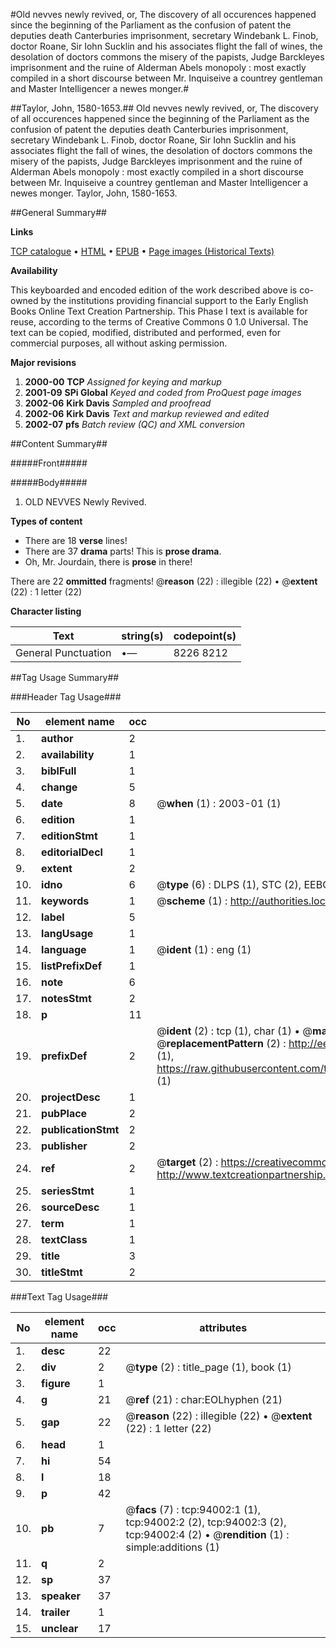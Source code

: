 #Old nevves newly revived, or, The discovery of all occurences happened since the beginning of the Parliament as the confusion of patent the deputies death Canterburies imprisonment, secretary Windebank L. Finob, doctor Roane, Sir Iohn Sucklin and his associates flight the fall of wines, the desolation of doctors commons the misery of the papists, Judge Barckleyes imprisonment and the ruine of Alderman Abels monopoly : most exactly compiled in a short discourse between Mr. Inquiseive a countrey gentleman and Master Intelligencer a newes monger.#

##Taylor, John, 1580-1653.##
Old nevves newly revived, or, The discovery of all occurences happened since the beginning of the Parliament as the confusion of patent the deputies death Canterburies imprisonment, secretary Windebank L. Finob, doctor Roane, Sir Iohn Sucklin and his associates flight the fall of wines, the desolation of doctors commons the misery of the papists, Judge Barckleyes imprisonment and the ruine of Alderman Abels monopoly : most exactly compiled in a short discourse between Mr. Inquiseive a countrey gentleman and Master Intelligencer a newes monger.
Taylor, John, 1580-1653.

##General Summary##

**Links**

[TCP catalogue](http://www.ota.ox.ac.uk/tcp/)  • 
[HTML](http://tei.it.ox.ac.uk/tcp/Texts-HTML/free/A53/A53267.html)  • 
[EPUB](http://tei.it.ox.ac.uk/tcp/Texts-EPUB/free/A53/A53267.epub) • 
[Page images (Historical Texts)](https://data.historicaltexts.jisc.ac.uk/view?pubId=eebo-12798216e&pageId=eebo-12798216e-94002-1)

**Availability**

This keyboarded and encoded edition of the
	       work described above is co-owned by the institutions
	       providing financial support to the Early English Books
	       Online Text Creation Partnership. This Phase I text is
	       available for reuse, according to the terms of Creative
	       Commons 0 1.0 Universal. The text can be copied,
	       modified, distributed and performed, even for
	       commercial purposes, all without asking permission.

**Major revisions**

1. __2000-00__ __TCP__ *Assigned for keying and markup*
1. __2001-09__ __SPi Global__ *Keyed and coded from ProQuest page images*
1. __2002-06__ __Kirk Davis__ *Sampled and proofread*
1. __2002-06__ __Kirk Davis__ *Text and markup reviewed and edited*
1. __2002-07__ __pfs__ *Batch review (QC) and XML conversion*

##Content Summary##

#####Front#####

#####Body#####

1. OLD NEVVES Newly Revived.

**Types of content**

  * There are 18 **verse** lines!
  * There are 37 **drama** parts! This is **prose drama**.
  * Oh, Mr. Jourdain, there is **prose** in there!

There are 22 **ommitted** fragments! 
 @__reason__ (22) : illegible (22)  •  @__extent__ (22) : 1 letter (22)

**Character listing**


|Text|string(s)|codepoint(s)|
|---|---|---|
|General Punctuation|•—|8226 8212|

##Tag Usage Summary##

###Header Tag Usage###

|No|element name|occ|attributes|
|---|---|---|---|
|1.|__author__|2||
|2.|__availability__|1||
|3.|__biblFull__|1||
|4.|__change__|5||
|5.|__date__|8| @__when__ (1) : 2003-01 (1)|
|6.|__edition__|1||
|7.|__editionStmt__|1||
|8.|__editorialDecl__|1||
|9.|__extent__|2||
|10.|__idno__|6| @__type__ (6) : DLPS (1), STC (2), EEBO-CITATION (1), OCLC (1), VID (1)|
|11.|__keywords__|1| @__scheme__ (1) : http://authorities.loc.gov/ (1)|
|12.|__label__|5||
|13.|__langUsage__|1||
|14.|__language__|1| @__ident__ (1) : eng (1)|
|15.|__listPrefixDef__|1||
|16.|__note__|6||
|17.|__notesStmt__|2||
|18.|__p__|11||
|19.|__prefixDef__|2| @__ident__ (2) : tcp (1), char (1)  •  @__matchPattern__ (2) : ([0-9\-]+):([0-9IVX]+) (1), (.+) (1)  •  @__replacementPattern__ (2) : http://eebo.chadwyck.com/downloadtiff?vid=$1&page=$2 (1), https://raw.githubusercontent.com/textcreationpartnership/Texts/master/tcpchars.xml#$1 (1)|
|20.|__projectDesc__|1||
|21.|__pubPlace__|2||
|22.|__publicationStmt__|2||
|23.|__publisher__|2||
|24.|__ref__|2| @__target__ (2) : https://creativecommons.org/publicdomain/zero/1.0/ (1), http://www.textcreationpartnership.org/docs/. (1)|
|25.|__seriesStmt__|1||
|26.|__sourceDesc__|1||
|27.|__term__|1||
|28.|__textClass__|1||
|29.|__title__|3||
|30.|__titleStmt__|2||


###Text Tag Usage###

|No|element name|occ|attributes|
|---|---|---|---|
|1.|__desc__|22||
|2.|__div__|2| @__type__ (2) : title_page (1), book (1)|
|3.|__figure__|1||
|4.|__g__|21| @__ref__ (21) : char:EOLhyphen (21)|
|5.|__gap__|22| @__reason__ (22) : illegible (22)  •  @__extent__ (22) : 1 letter (22)|
|6.|__head__|1||
|7.|__hi__|54||
|8.|__l__|18||
|9.|__p__|42||
|10.|__pb__|7| @__facs__ (7) : tcp:94002:1 (1), tcp:94002:2 (2), tcp:94002:3 (2), tcp:94002:4 (2)  •  @__rendition__ (1) : simple:additions (1)|
|11.|__q__|2||
|12.|__sp__|37||
|13.|__speaker__|37||
|14.|__trailer__|1||
|15.|__unclear__|17||
